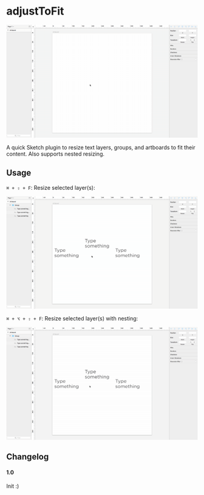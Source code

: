 # adjustToFit

![overview-gif](https://github.com/andyault/sketch-adjusttofit/blob/master/overview.gif)

A quick Sketch plugin to resize text layers, groups, and artboards to fit their content. Also supports nested resizing.

## Usage

`⌘ + ⇧ + F`: Resize selected layer(s):

![selected-gif](https://github.com/andyault/sketch-adjusttofit/blob/master/selected.gif)

`⌘ + ⌥ + ⇧ + F`: Resize selected layer(s) with nesting:

![nested-gif](https://github.com/andyault/sketch-adjusttofit/blob/master/nested.gif)

## Changelog

#### 1.0
Init :)